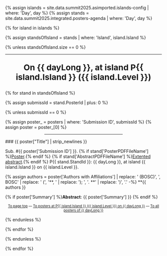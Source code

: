 {% assign islands = site.data.summit2025.asimported.islands-config | where: 'Day', day %}
{% assign stands  = site.data.summit2025.integrated.posters-agenda | where: 'Day', day %}

{% for island in islands %}

{% assign standsOfIsland = stands | where: 'Island', island.Island %}

{% unless standsOfIsland.size == 0 %}

<hr>
<p id="P{{ island.Island }}-{{ day }}" align="center" style="font-weight: bold; font-size: 1.875em">On {{ dayLong }}, at island P{{ island.Island }} ({{ island.Level }})</p>

{% for stand in standsOfIsland %}

{% assign submissId = stand.PosterId | plus: 0 %}

{% unless submissId == 0 %}

{% assign poster_ = posters | where: 'Submission ID', submissId %}
{% assign poster  = poster_[0] %}

<hr style="width:50%;;margin-left:25%">
### {{ poster["Title"] | strip_newlines }}

<p style="{ font-size: 70%}">
Sub. #{{ poster['Submission ID'] }}.
{% if stand['PosterPDFFileName']   %}<a href="media/proceedings/{{ stand['PosterPDFFileName'] }}">Poster</a>.{% endif %}
{% if stand['AbstractPDFFileName'] %}<a href="media/proceedings/{{ stand['AbstractPDFFileName'] }}">Extented abstract</a>.{% endif %}
P{{ stand.StandId }}: {{ dayLong }}, at island {{ island.Island }} on {{ island.Level }}.</p>

{% assign authors = poster['Authors with Affiliations'] | replace: ' (BOSC)', ', BOSC' | replace: ' (', '**, ' | replace: '); ', '. **' | replace: ')', '.' -%}
**{{ authors }}

{% if poster['Summary'] %}**Abstract**: {{ poster['Summary'] }} {% endif %}

<p align="center" style="font-size: 0.8em"><a class="backnavigation" href="#summary">To page top</a> &mdash; <a href="#P{{ island.Island }}-{{ day }}" class="backnavigation">To posters at P{{ island.Island }} ({{ island.Level }}) on {{ dayLong }}</a> &mdash; <a href="#{{ day }}" class="backnavigation">To all posters of {{ dayLong }}</a></p>

{% endunless %}

{% endfor %}

{% endunless %}

{% endfor %}
